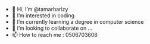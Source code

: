 - 👋 Hi, I’m @tamarharizy
- 👀 I’m interested in coding
- 🌱 I’m currently learning a degree in computer science
- 💞️ I’m looking to collaborate on ...
- 📫 How to reach me : 0506703608

<!---
tamarharizy/tamarharizy is a ✨ special ✨ repository because its `README.md` (this file) appears on your GitHub profile.
You can click the Preview link to take a look at your changes.
--->
